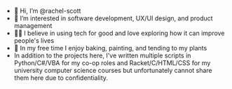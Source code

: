 - 👋 Hi, I’m @rachel-scott
- 👀 I’m interested in software development, UX/UI design, and product management
- 👩‍⚕️ I believe in using tech for good and love exploring how it can improve people's lives
- 🌱 In my free time I enjoy baking, painting, and tending to my plants
- In addition to the projects here, I've written multiple scripts in Python/C#/VBA for my co-op roles and Racket/C/HTML/CSS for my university computer science courses but unfortunately cannot share them here due to confidentiality. 

<!---
rachel-scott/rachel-scott is a ✨ special ✨ repository because its `README.md` (this file) appears on your GitHub profile.
You can click the Preview link to take a look at your changes.
--->
